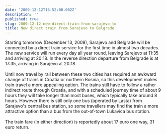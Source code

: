 ```yaml
---
date: '2009-12-12T16:52:00.002Z'
description: ''
published: true
slug: 2009-12-12-new-direct-train-from-sarajevo-to
title: New direct train from Sarajevo to Belgrade
---
```


Starting tomorrow (December 13, 2009), Sarajevo and Belgrade will be connected by a direct train service for the first time in almost two decades. The new service will run every day all year round, leaving Sarejevo at 11:35 and arriving at 20:18. In the reverse direction departure from Belgrade is at 17:35, arriving in Sarajevo at 20:18.<br /><br />Until now travel by rail between these two cities has required an awkward change of trains in Croatia or northern Bosnia, so this development makes train travel a more appealing option. The trains still have to follow a rather indirect route through Croatia, and with a scheduled journey time of about 9 hours they will take longer than most buses, which typically take around 8 hours. However there is still only one bus (operated by Lasta) from Sarajevo's central bus station, so some travellers may find the train a more attractive option than a bus from the out-of-town Lukavica bus station.<br /><br />The train fare (in either direction) is reportedly about 17 euro one way, 31 euro return.